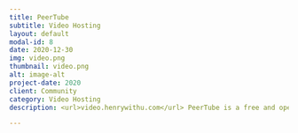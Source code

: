 ```yaml
---
title: PeerTube
subtitle: Video Hosting
layout: default
modal-id: 8
date: 2020-12-30
img: video.png
thumbnail: video.png
alt: image-alt
project-date: 2020
client: Community
category: Video Hosting
description: <url>video.henrywithu.com</url> PeerTube is a free and open-source, decentralized, federated video platform powered by ActivityPub and WebTorrent, that uses peer-to-peer technology to reduce load on individual servers when viewing videos.

---
```

